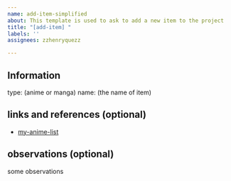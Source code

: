 ```yaml
---
name: add-item-simplified
about: This template is used to ask to add a new item to the project
title: "[add-item] "
labels: ''
assignees: zzhenryquezz

---
```


## Information 
type: (anime or manga)
name: (the name of item)

## links and references (optional)
- [my-anime-list](https://myanimelist.net/)

## observations (optional)
some  observations
